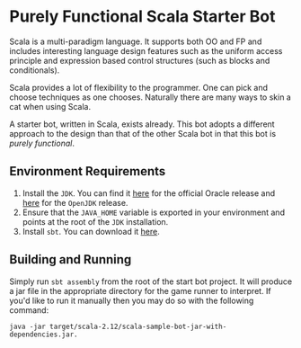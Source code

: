 # Purely Functional Scala Starter Bot
Scala is a multi-paradigm language.  It supports both OO and FP and
includes interesting language design features such as the uniform
access principle and expression based control structures (such as
blocks and conditionals).

Scala provides a lot of flexibility to the programmer.  One can pick
and choose techniques as one chooses.  Naturally there are many ways
to skin a cat when using Scala.

A starter bot, written in Scala, exists already.  This bot adopts a
different approach to the design than that of the other Scala bot in
that this bot is *purely functional*.

## Environment Requirements
1. Install the `JDK`.  You can find it
   [here](https://www.oracle.com/technetwork/java/javase/downloads/jdk12-downloads-5295953.html)
   for the official Oracle release and
   [here](https://jdk.java.net/12/) for the `OpenJDK` release.
2. Ensure that the `JAVA_HOME` variable is exported in your
   environment and points at the root of the `JDK` installation.
3. Install `sbt`.  You can download it
   [here](https://www.scala-sbt.org/).

## Building and Running
Simply run `sbt assembly` from the root of the start bot project.  It
will produce a jar file in the appropriate directory for the game
runner to interpret.  If you'd like to run it manually then you may do
so with the following command:

```
java -jar target/scala-2.12/scala-sample-bot-jar-with-dependencies.jar.
```

